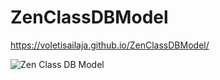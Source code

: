 # ZenClassDBModel

 https://voletisailaja.github.io/ZenClassDBModel/
 
 ![Zen Class DB Model](https://user-images.githubusercontent.com/81481090/150566496-7c876c00-5dd1-4e11-8c5f-1d580fa8c741.PNG)
